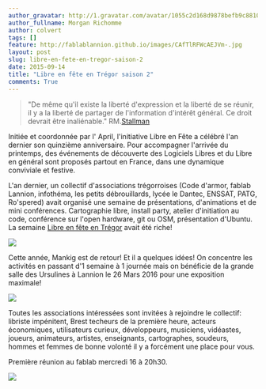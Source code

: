 ```yaml
---
author_gravatar: http://1.gravatar.com/avatar/1055c2d168d9878befb9c8810eda96dc?s=96&d=mm&r=g
author_fullname: Morgan Richomme
author: colvert
tags: []
feature: http://fablablannion.github.io/images/CAfTlRFWcAEJVm-.jpg
layout: post
slug: libre-en-fete-en-tregor-saison-2
date: 2015-09-14
title: "Libre en fête en Trégor saison 2"
comments: True
---
```

> "De même qu'il existe la liberté d'expression et la liberté de se réunir, il
y a la liberté de partager de l'information d'intérêt général. Ce droit
devrait être inaliénable."
RM.[Stallman](https://fr.wikipedia.org/wiki/Richard_Stallman)

Initiée et coordonnée par l' April, l'initiative Libre en Fête a célébré l'an
dernier son quinzième anniversaire. Pour accompagner l'arrivée du printemps,
des événements de découverte des Logiciels Libres et du Libre en général sont
proposés partout en France, dans une dynamique conviviale et festive.

L'an dernier, un collectif d'associations trégorroises (Code d'armor, fablab
Lannion, infothéma, les petits débrouillards, lycée le Dantec, ENSSAT, PATG,
Ro'spered) avait organisé une semaine de présentations, d'animations et de
mini conférences. Cartographie libre, install party, atelier d'initiation au
code, conférence sur l'open hardware, git ou OSM, présentation d'Ubuntu. La
semaine [Libre en fête en Trégor](http://libre-en-fete-tregor.fr/) avait été
riche!

![](https://pbs.twimg.com/media/B_viyo8WwAA3MDh.jpg)

Cette année, Mankig est de retour! Et il a quelques idées! On concentre les
activités en passant d'1 semaine à 1 journée mais on bénéficie de la grande
salle des Ursulines à Lannion le 26 Mars 2016 pour une exposition maximale!

![](https://pbs.twimg.com/media/CAfTlRFWcAEJVm-.jpg)

Toutes les associations intéressées sont invitées à rejoindre le collectif:
libriste impénitent, Brest techeurs de la première heure, acteurs économiques,
utilisateurs curieux, développeurs, musiciens, vidéastes, joueurs, animateurs,
artistes, enseignants, cartographes, soudeurs, hommes et femmes de bonne
volonté il y a forcément une place pour vous.

Première réunion au fablab mercredi 16 à 20h30.

![](https://pbs.twimg.com/media/CATRG1dWsAIRDDx.jpg)


